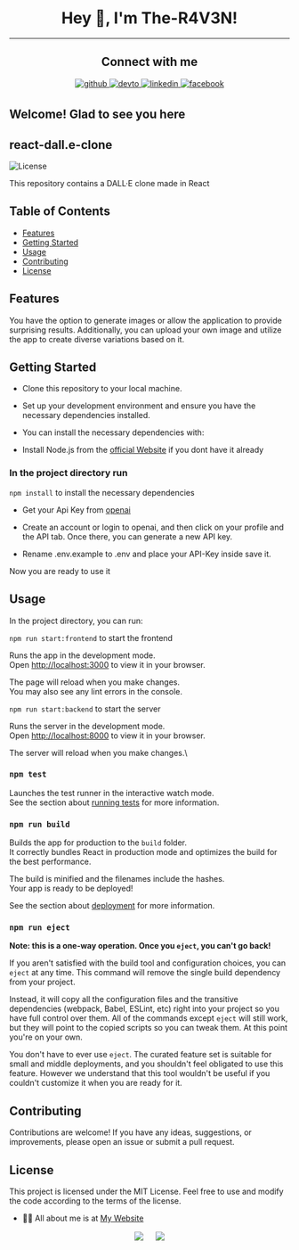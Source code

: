 # <div align="center">Hey 👋, I'm The-R4V3N!</div>  

----

## <div align="center"> Connect with me  

<div align="center">
 <a href="https://github.com/The-R4V3N" target="_blank">
<img src=https://img.shields.io/badge/github-%2324292e.svg?&style=for-the-badge&logo=github&logoColor=white alt=github style="margin-bottom: 5px;" />
<a href="https://dev.to/ther4v3n" target="_blank">
<img src=https://img.shields.io/badge/dev.to-%2308090A.svg?&style=for-the-badge&logo=dev.to&logoColor=white alt=devto style="margin-bottom: 5px;" />
</a>
<a href="https://linkedin.com/in/oliver-joisten" target="_blank">
<img src=https://img.shields.io/badge/linkedin-%231E77B5.svg?&style=for-the-badge&logo=linkedin&logoColor=white alt=linkedin style="margin-bottom: 5px;" />
</a>
<a href="https://www.facebook.com/oliver.joisten" target="_blank">
<img src=https://img.shields.io/badge/facebook-%232E87FB.svg?&style=for-the-badge&logo=facebook&logoColor=white alt=facebook style="margin-bottom: 5px;" />
</a>

</a>  
</div>
  
## Welcome! Glad to see you here  

## react-dall.e-clone

  ![License](https://img.shields.io/badge/license-MIT-blue.svg)

This repository contains a DALL·E clone made in React
  
## Table of Contents

- [Features](#features)
- [Getting Started](#getting-started)
- [Usage](#usage)
- [Contributing](#contributing)
- [License](#license)
  
## Features

You have the option to generate images or allow the application to provide surprising results. Additionally, you can upload your own image and utilize the app to create diverse variations based on it.

## Getting Started

  - Clone this repository to your local machine.
  - Set up your development environment and ensure you have the necessary dependencies installed.
  - You can install the necessary dependencies with:
 
  - Install Node.js from the [official Website](https://nodejs.org) if you dont have it already
  
### In the project  directory run

 `npm install` to install the necessary dependencies

  - Get your Api Key from [openai](https://openai.com/api/)
  - Create an account or login to openai, and then click on your profile and the API tab. Once there, you can generate a new API key.
  
  - Rename .env.example to .env and place your API-Key inside save it. 

  Now you are ready to use it
  
## Usage

In the project directory, you can run:

`npm run start:frontend` to start the frontend

Runs the app in the development mode.\
Open [http://localhost:3000](http://localhost:3000) to view it in your browser.

The page will reload when you make changes.\
You may also see any lint errors in the console.

`npm run start:backend` to start the server

Runs the server in the development mode.\
Open [http://localhost:8000](http://localhost:8000) to view it in your browser.

The server will reload when you make changes.\

### `npm test`

Launches the test runner in the interactive watch mode.\
See the section about [running tests](https://facebook.github.io/create-react-app/docs/running-tests) for more information.

### `npm run build`

Builds the app for production to the `build` folder.\
It correctly bundles React in production mode and optimizes the build for the best performance.

The build is minified and the filenames include the hashes.\
Your app is ready to be deployed!

See the section about [deployment](https://facebook.github.io/create-react-app/docs/deployment) for more information.

### `npm run eject`

**Note: this is a one-way operation. Once you `eject`, you can't go back!**

If you aren't satisfied with the build tool and configuration choices, you can `eject` at any time. This command will remove the single build dependency from your project.

Instead, it will copy all the configuration files and the transitive dependencies (webpack, Babel, ESLint, etc) right into your project so you have full control over them. All of the commands except `eject` will still work, but they will point to the copied scripts so you can tweak them. At this point you're on your own.

You don't have to ever use `eject`. The curated feature set is suitable for small and middle deployments, and you shouldn't feel obligated to use this feature. However we understand that this tool wouldn't be useful if you couldn't customize it when you are ready for it.

## Contributing

Contributions are welcome! If you have any ideas, suggestions, or improvements, please open an issue or submit a pull request.

## License

This project is licensed under the MIT License. Feel free to use and modify the code according to the terms of the license.
  
- 👨‍💻 All about me is at [My Website](https://www.oliver-joisten.se/)

<div align="center">
<img src="https://komarev.com/ghpvc/?username=the-r4v3n&&style=flat-square" align="center" />
&emsp;
<a href="https://paypal.me/paypal.me/TheR4V3N" target="_blank" style="display: inline-block;">
<img src="https://img.shields.io/badge/Donate-PayPal-blue.svg?style=flat-square&logo=paypal" align="center"/>